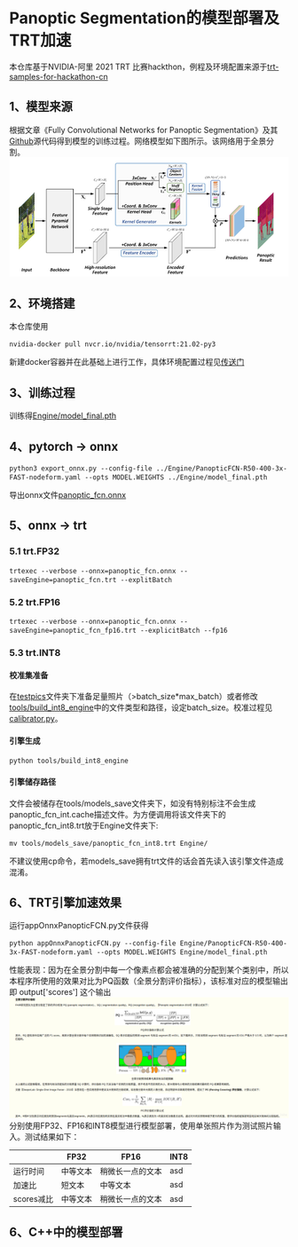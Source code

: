 # Panoptic Segmentation的模型部署及TRT加速
本仓库基于NVIDIA-阿里 2021 TRT 比赛hackthon，例程及环境配置来源于[trt-samples-for-hackathon-cn](https://github.com/NVIDIA/trt-samples-for-hackathon-cn.git)
## 1、模型来源
根据文章《Fully Convolutional Networks for Panoptic Segmentation》及其[Github](https://github.com/Jia-Research-Lab/PanopticFCN)源代码得到模型的训练过程。网络模型如下图所示。该网络用于全景分割。
![模型照片](./pictures/model.png)
## 2、环境搭建
本仓库使用

    nvidia-docker pull nvcr.io/nvidia/tensorrt:21.02-py3

新建docker容器并在此基础上进行工作，具体环境配置过程见[传送门](https://github.com/NVIDIA/trt-samples-for-hackathon-cn/blob/master/hackathon/setup.md)
## 3、训练过程
训练得[Engine/model_final.pth](Engine/model_final.pth)
## 4、pytorch -> onnx
    python3 export_onnx.py --config-file ../Engine/PanopticFCN-R50-400-3x-FAST-nodeform.yaml --opts MODEL.WEIGHTS ../Engine/model_final.pth
导出onnx文件[panoptic_fcn.onnx](Engine/panoptic_fcn.onnx)
## 5、onnx -> trt
### 5.1 trt.FP32
    trtexec --verbose --onnx=panoptic_fcn.onnx --saveEngine=panoptic_fcn.trt --explitBatch
### 5.2 trt.FP16
    trtexec --verbose --onnx=panoptic_fcn.onnx --saveEngine=panoptic_fcn_fp16.trt --explicitBatch --fp16
### 5.3 trt.INT8
#### 校准集准备
在[testpics](tespics)文件夹下准备足量照片（>batch_size*max_batch）或者修改[tools/build_int8_engine](tools/build_int8_engine)中的文件类型和路径，设定batch_size。校准过程见[calibrator.py](tools/calibrator.py)。
#### 引擎生成
    python tools/build_int8_engine
#### 引擎储存路径
文件会被储存在tools/models_save文件夹下，如没有特别标注不会生成panoptic_fcn_int.cache描述文件。为方便调用将该文件夹下的panoptic_fcn_int8.trt放于Engine文件夹下:

    mv tools/models_save/panoptic_fcn_int8.trt Engine/
不建议使用cp命令，若models_save拥有trt文件的话会首先读入该引擎文件造成混淆。
## 6、TRT引擎加速效果
运行appOnnxPanopticFCN.py文件获得

    python appOnnxPanopticFCN.py --config-file Engine/PanopticFCN-R50-400-3x-FAST-nodeform.yaml --opts MODEL.WEIGHTS Engine/model_final.pth

性能表现：因为在全景分割中每一个像素点都会被准确的分配到某个类别中，所以本程序所使用的效果对比为PQ函数（全景分割评价指标），该标准对应的模型输出即 output['scores'] 这个输出
![PQ评价标准](./pictures/PQ.png)
分别使用FP32、FP16和INT8模型进行模型部署，使用单张照片作为测试照片输入。测试结果如下：

|  | FP32 | FP16 | INT8 |
| ------ | ------ | ------ | ----|
| 运行时间 | 中等文本 | 稍微长一点的文本 | asd|
| 加速比 | 短文本 | 中等文本 | asd |
| scores减比 | 中等文本 | 稍微长一点的文本 | asd|

## 6、C++中的模型部署